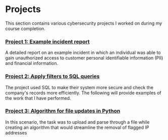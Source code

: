 # Projects

This section contains various cybersecurity projects I worked on during my course completion.

### [Project 1: Example incident report](https://docs.google.com/document/d/1ibDDeo-7SxlH9-onlGlhiXe87eIaPCIUs-fE4SpNgYU/edit?usp=drive_link)
A detailed report on an example incident in which an individual was able to gain unauthorized access to customer personal identifiable information (PII) and financial information.

### [Project 2: Apply filters to SQL queries](https://docs.google.com/document/d/1Rlhse_B8OL9gU_taA1FqlvTSIKbYBXNn64HviI9WOKA/edit?usp=drive_link&resourcekey=0-0N2S5VMNVZd-n42o7P_q4Q)
The project used SQL to make their system more secure and check the company's records more efficiently. The following will provide examples of the work that I have performed.

### [Project 3: Algorithm for file updates in Python](https://docs.google.com/document/d/1Chltd1SzEppm-i-ifHfPt5zS6egr6XP9FrB-0-7iP7U/edit?usp=drive_link)
In this scenario, the task was to upload and parse through a file while creating an algorithm that would streamline the removal of flagged IP addresses
